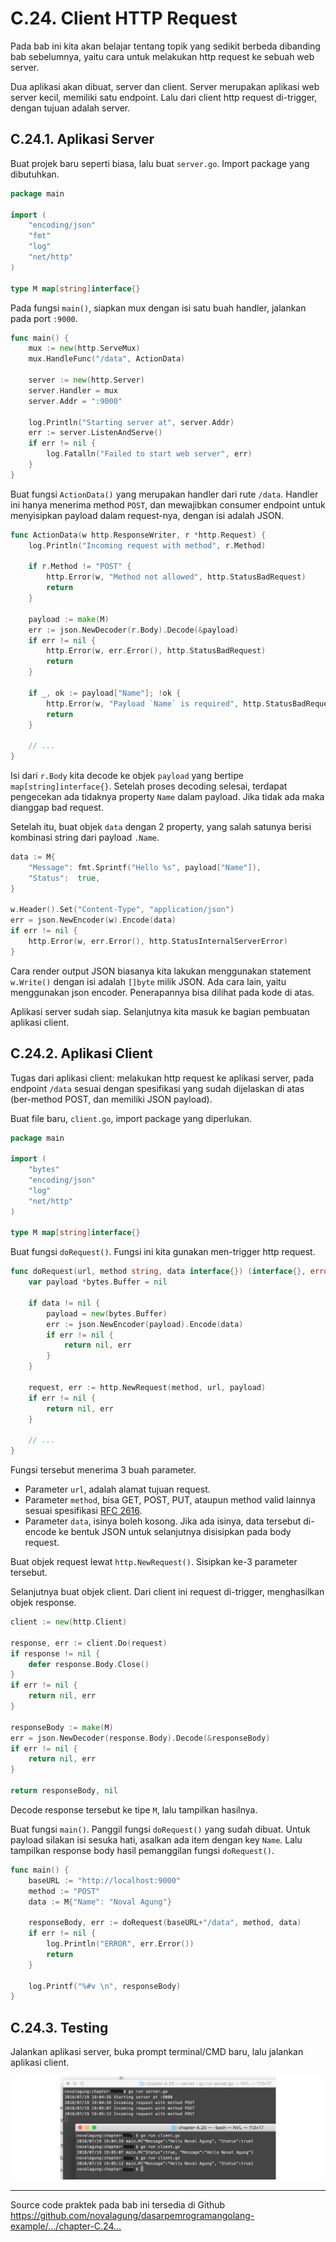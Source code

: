 # C.24. Client HTTP Request

Pada bab ini kita akan belajar tentang topik yang sedikit berbeda dibanding bab sebelumnya, yaitu cara untuk melakukan http request ke sebuah web server.

Dua aplikasi akan dibuat, server dan client. Server merupakan aplikasi web server kecil, memiliki  satu endpoint. Lalu dari client http request di-trigger, dengan tujuan adalah server.

## C.24.1. Aplikasi Server

Buat projek baru seperti biasa, lalu buat `server.go`. Import package yang dibutuhkan.

```go
package main

import (
    "encoding/json"
    "fmt"
    "log"
    "net/http"
)

type M map[string]interface{}
```

Pada fungsi `main()`, siapkan mux dengan isi satu buah handler, jalankan pada port `:9000`.

```go
func main() {
    mux := new(http.ServeMux)
    mux.HandleFunc("/data", ActionData)

    server := new(http.Server)
    server.Handler = mux
    server.Addr = ":9000"

    log.Println("Starting server at", server.Addr)
    err := server.ListenAndServe()
    if err != nil {
        log.Fatalln("Failed to start web server", err)
    }
}
```

Buat fungsi `ActionData()` yang merupakan handler dari rute `/data`. Handler ini hanya menerima method `POST`, dan mewajibkan consumer endpoint untuk menyisipkan payload dalam request-nya, dengan isi adalah JSON.

```go
func ActionData(w http.ResponseWriter, r *http.Request) {
    log.Println("Incoming request with method", r.Method)

    if r.Method != "POST" {
        http.Error(w, "Method not allowed", http.StatusBadRequest)
        return
    }

    payload := make(M)
    err := json.NewDecoder(r.Body).Decode(&payload)
    if err != nil {
        http.Error(w, err.Error(), http.StatusBadRequest)
        return
    }

    if _, ok := payload["Name"]; !ok {
        http.Error(w, "Payload `Name` is required", http.StatusBadRequest)
        return
    }

    // ...
}
```

Isi dari `r.Body` kita decode ke objek `payload` yang bertipe `map[string]interface{}`. Setelah proses decoding selesai, terdapat pengecekan ada tidaknya property `Name` dalam payload. Jika tidak ada maka dianggap bad request.

Setelah itu, buat objek `data` dengan 2 property, yang salah satunya berisi kombinasi string dari payload `.Name`.

```go
data := M{
    "Message": fmt.Sprintf("Hello %s", payload["Name"]),
    "Status":  true,
}

w.Header().Set("Content-Type", "application/json")
err = json.NewEncoder(w).Encode(data)
if err != nil {
    http.Error(w, err.Error(), http.StatusInternalServerError)
}
```

Cara render output JSON biasanya kita lakukan menggunakan statement `w.Write()` dengan isi adalah `[]byte` milik JSON. Ada cara lain, yaitu menggunakan json encoder. Penerapannya bisa dilihat pada kode di atas.

Aplikasi server sudah siap. Selanjutnya kita masuk ke bagian pembuatan aplikasi client.

## C.24.2. Aplikasi Client

Tugas dari aplikasi client: melakukan http request ke aplikasi server, pada endpoint `/data` sesuai dengan spesifikasi yang sudah dijelaskan di atas (ber-method POST, dan memiliki JSON payload).

Buat file baru, `client.go`, import package yang diperlukan.

```go
package main

import (
    "bytes"
    "encoding/json"
    "log"
    "net/http"
)

type M map[string]interface{}
```

Buat fungsi `doRequest()`. Fungsi ini kita gunakan men-trigger http request.

```go
func doRequest(url, method string, data interface{}) (interface{}, error) {
    var payload *bytes.Buffer = nil

    if data != nil {
        payload = new(bytes.Buffer)
        err := json.NewEncoder(payload).Encode(data)
        if err != nil {
            return nil, err
        }
    }

    request, err := http.NewRequest(method, url, payload)
    if err != nil {
        return nil, err
    }

    // ...
}
```

Fungsi tersebut menerima 3 buah parameter.

 - Parameter `url`, adalah alamat tujuan request.
 - Parameter `method`, bisa GET, POST, PUT, ataupun method valid lainnya sesuai spesifikasi [RFC 2616](https://www.w3.org/Protocols/rfc2616/rfc2616-sec9.html).
 - Parameter `data`, isinya boleh kosong. Jika ada isinya, data tersebut di-encode ke bentuk JSON untuk selanjutnya disisipkan pada body request.

Buat objek request lewat `http.NewRequest()`. Sisipkan ke-3 parameter tersebut.

Selanjutnya buat objek client. Dari client ini request di-trigger, menghasilkan objek response.

```go
client := new(http.Client)

response, err := client.Do(request)
if response != nil {
    defer response.Body.Close()
}
if err != nil {
    return nil, err
}

responseBody := make(M)
err = json.NewDecoder(response.Body).Decode(&responseBody)
if err != nil {
    return nil, err
}

return responseBody, nil
```

Decode response tersebut ke tipe `M`, lalu tampilkan hasilnya.

Buat fungsi `main()`. Panggil fungsi `doRequest()` yang sudah dibuat. Untuk payload silakan isi sesuka hati, asalkan ada item dengan key `Name`. Lalu tampilkan response body hasil pemanggilan fungsi `doRequest()`.

```go
func main() {
    baseURL := "http://localhost:9000"
    method := "POST"
    data := M{"Name": "Noval Agung"}

    responseBody, err := doRequest(baseURL+"/data", method, data)
    if err != nil {
        log.Println("ERROR", err.Error())
        return
    }

    log.Printf("%#v \n", responseBody)
}
```

## C.24.3. Testing

Jalankan aplikasi server, buka prompt terminal/CMD baru, lalu jalankan aplikasi client.

![Testing](images/C.24_1_test_client_request.png)

---

<div class="source-code-link">
    <div class="source-code-link-message">Source code praktek pada bab ini tersedia di Github</div>
    <a href="https://github.com/novalagung/dasarpemrogramangolang-example/tree/master/chapter-chapter-C.24-client-http-request">https://github.com/novalagung/dasarpemrogramangolang-example/.../chapter-C.24...</a>
</div>
